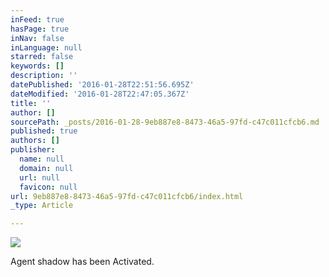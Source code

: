 ```yaml
---
inFeed: true
hasPage: true
inNav: false
inLanguage: null
starred: false
keywords: []
description: ''
datePublished: '2016-01-28T22:51:56.695Z'
dateModified: '2016-01-28T22:47:05.367Z'
title: ''
author: []
sourcePath: _posts/2016-01-28-9eb887e8-8473-46a5-97fd-c47c011cfcb6.md
published: true
authors: []
publisher:
  name: null
  domain: null
  url: null
  favicon: null
url: 9eb887e8-8473-46a5-97fd-c47c011cfcb6/index.html
_type: Article

---
```

![](https://s3-us-west-2.amazonaws.com/the-grid-img/p/aeb4031d112e34616f08f1b4a53b2e7f438fea9b.jpg)

Agent shadow has been Activated.